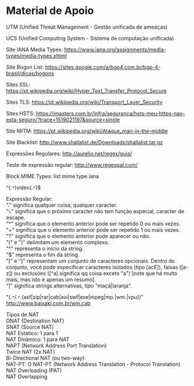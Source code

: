 <h1>Material de Apoio</h1>

UTM (Unified Threat Management - Gestão unificada de ameaças)

UCS (Unified Computing System - Sistema de computação unificada)

Site IANA Media Types: https://www.iana.org/assignments/media-types/media-types.xhtml

Site Bogon List: https://sites.google.com/a/bgp4.com.br/bgp-4-brasil/dicas/bogons

Sites SSL: https://pt.wikipedia.org/wiki/Hyper_Text_Transfer_Protocol_Secure

Sites TLS: https://pt.wikipedia.org/wiki/Transport_Layer_Security

Sites HSTS: https://imasters.com.br/infra/seguranca/hsts-meu-https-nao-esta-seguro/?trace=1519021197&source=single

Site MITM: https://pt.wikipedia.org/wiki/Ataque_man-in-the-middle

Site Blacklist: http://www.shallalist.de/Downloads/shallalist.tar.gz

Expressões Regulares: http://aurelio.net/regex/guia/

Teste de expressão regular: http://www.regexpal.com/

Block MIME Types:	list mime type iana

^(.`*`)video(.`*`)$

Expressão Regular:<br>
"." significa qualquer coisa, qualquer caracter.<br>
"`\`" significa que o próximo caracter não tem função especial, caracter de escape.<br>
"*" significa que o elemento anterior pode ser repetido 0 ou mais vezes.<br>
"+" significa que o elemento anterior pode ser repetido 1 ou mais vezes.<br>
"?" significa que o elemento anterior pode aparecer ou não.<br>
"(" e ")" delimitam um elemento complexo.<br>
"^" representa o início da string.<br>
"$" representa o fim da string.<br>
"[" e "]" representam um conjunto de caracteres opcionais. Dentro do conjunto, você pode especificar caracteres isolados (tipo [acE]), faixas ([a-z]) ou exclusões ([^a] significa qq coisa exceto "a") [note que há muito mais, mas isto é apenas um resumo].<br>
"|" significa strings alternativas, tipo "maçã|laranja".<br>

"(.`*`\/.`*`\.(asf|zip|rar|cab|avi|swf|exe|mpeg|mp.|wm.|vpu))"<br>
http://www.baixaki.com.br/win.cab

Tipos de NAT<br>
DNAT (Destination NAT)<br>
SNAT (Source NAT)<br>
NAT Estático:	1 para 1<br>
NAT Dinâmico:	1 para NAT<br>
NAPT (Network Address Port Translation)<br>
Twice NAT (2x NAT)<br>
Bi-Directional NAT (ou two-way):<br>
NAT-PT: O NAT-PT (Network Address Translation - Protocol Translation)<br>
NAT Overloading (PAT)<br>
NAT Overlapping
